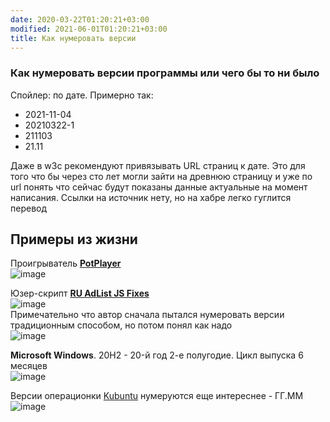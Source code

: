 ```yaml
---
date: 2020-03-22T01:20:21+03:00
modified: 2021-06-01T01:20:21+03:00
title: Как нумеровать версии
---
```


### Как нумеровать версии программы или чего бы то ни было

Спойлер: по дате. Примерно так:
- 2021-11-04
- 20210322-1
- 211103
- 21.11

Даже в w3c рекомендуют привязывать URL страниц к дате. Это для того что бы через сто лет могли зайти на древнюю страницу и уже по url понять что сейчас будут показаны данные актуальные на момент написания. Ссылки на источник нету, но на хабре легко гуглится перевод

## Примеры из жизни  
Проигрыватель [**PotPlayer**](https://www.videohelp.com/software/PotPlayer/version-history)  
![image](https://user-images.githubusercontent.com/17731587/140200125-5f3bcd56-a9c1-455e-93b5-1c51e8d27012.png)

Юзер-скрипт [**RU AdList JS Fixes**](https://greasyfork.org/en/scripts/19993-ru-adlist-js-fixes/versions)  
![image](https://user-images.githubusercontent.com/17731587/140200415-dc541a0e-0c56-4994-8471-23925fe6af5e.png)  
Примечательно что автор сначала пытался нумеровать версии традиционным способом, но потом понял как надо  
![image](https://user-images.githubusercontent.com/17731587/140200423-3244c200-37cc-4670-beb2-3df872e0c064.png)

**Microsoft Windows**. 20H2 - 20-й год 2-е полугодие. Цикл выпуска 6 месяцев  
![image](https://user-images.githubusercontent.com/17731587/111971121-b2c02900-8b04-11eb-8294-19e76185dc56.png)

Версии операционки [Kubuntu](https://ru.wikipedia.org/wiki/Kubuntu#История_выпусков) нумеруются еще интереснее - ГГ.ММ  
![image](https://user-images.githubusercontent.com/17731587/140197697-4dad21b1-e458-47b5-8675-323e50c65059.png)
